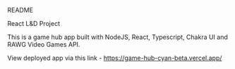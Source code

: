 README

React L&D Project

This is a game hub app built with NodeJS, React, Typescript, Chakra UI and RAWG Video Games API.

View deployed app via this link - https://game-hub-cyan-beta.vercel.app/ 

